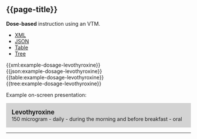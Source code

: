 ## {{page-title}}

<div class="nhsd-a-box nhsd-a-box--bg-light-blue nhsd-!t-margin-bottom-6 nhsd-t-body">
    <strong>Dose-based</strong> instruction using an VTM.
</div>

<!--// start of code snippet -->
<div>
    <ul class="nav nav-tabs" role="tablist">
      <li role="presentation" class="active">
        <a href="#xml-38" aria-controls="xml" role="tab" data-toggle="tab">XML</a>
      </li>
      <li role="presentation">
        <a href="#json-38" aria-controls="json" role="tab" data-toggle="tab">JSON</a>
      </li>
        <li role="presentation">
        <a href="#table-38" aria-controls="table" role="tab" data-toggle="tab">Table</a>
      </li>
      <li role="presentation">
        <a href="#tree-38" aria-controls="tree" role="tab" data-toggle="tab">Tree</a>
      </li>
  </ul>

  <!-- Tab panes -->
  <div class="tab-content snippet">
    <div role="tabpanel" class="tab-pane active" id="xml-38">
      {{xml:example-dosage-levothyroxine}}
    </div>
    <div role="tabpanel" class="tab-pane" id="json-38">
      {{json:example-dosage-levothyroxine}}
    </div>
    <div role="tabpanel" class="tab-pane" id="table-38">
      {{table:example-dosage-levothyroxine}}
    </div>
    <div role="tabpanel" class="tab-pane" id="tree-38">
      {{tree:example-dosage-levothyroxine}}
    </div>
  </div>
</div>
<!--// end of code snippet -->

Example on-screen presentation:

<div style="background-color:lightgrey;padding:15px;">
<div style="font-size:larger;font-weight:bold;">Levothyroxine</div>
150 microgram - daily - during the morning and before breakfast - oral
</div>

---
